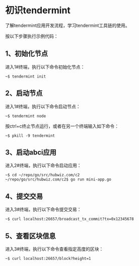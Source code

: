 

# 初识tendermint

了解tendermint应用开发流程，学习tendermint工具链的使用。

按以下步骤执行示例代码：

## 1、初始化节点

进入1#终端，执行以下命令初始化节点：

```
~$ tendermint init
```

## 2、启动节点

进入1#终端，执行以下命令启动节点：

```
~$ tendermint node
```

按ctrl+c终止节点运行，或者在另一个终端输入如下命令：

```
~$ pkill -9 tendermint
```


## 3、启动abci应用

进入2#终端，执行以下命令启动应用：

```
~$ cd ~/repo/go/src/hubwiz.com/c2
~/repo/go/src/hubwiz.com/c2$ go run mini-app.go
```

## 4、提交交易

进入3#终端，执行以下命令提交交易：

```
~$ curl localhost:26657/broadcast_tx_commit?tx=0x12345678
```

## 5、查看区块信息

进入3#终端，执行以下命令查看指定高度的区块：

```
~$ curl localhost:26657/block?height=1
```

